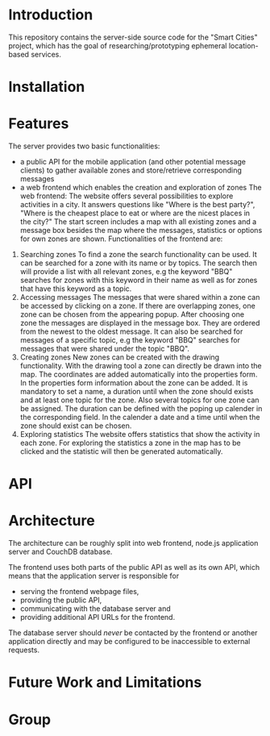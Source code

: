 # Introduction
This repository contains the server-side source code for the "Smart Cities" project, which has the goal of researching/prototyping ephemeral location-based services.
# Installation
# Features
The server provides two basic functionalities:
* a public API for the mobile application (and other potential message clients) to gather available zones and store/retrieve corresponding messages
* a web frontend which enables the creation and exploration of zones
The web frontend:
The website offers several possibilities to explore activities in a city. It answers questions like "Where is the best party?", "Where is the cheapest place to eat or where are the nicest places in the city?" The start screen includes a map with all existing zones and a message box besides the map where the messages, statistics or options for own zones are shown. Functionalities of the frontend are:
1. Searching zones
To find a zone the search functionality can be used. It can be searched for a zone with its name or by topics. The search then will provide a list with all relevant zones, e.g the keyword "BBQ" searches for zones with this keyword in their name as well as for zones that have this keyword as a topic.
2. Accessing messages
The messages that were shared within a zone can be accessed by clicking on a zone. If there are overlapping zones, one zone can be chosen from the appearing popup. After choosing one zone the messages are displayed in the message box. They are ordered from the newest to the oldest message. It can also be searched for messages of a specific topic, e.g the keyword "BBQ" searches for messages that were shared under the topic "BBQ".
3. Creating zones
New zones can be created with the drawing functionality. With the drawing tool a zone can directly be drawn into the map. The coordinates are added automatically into the properties form. In the properties form information about the zone can be added. It is mandatory to set a name, a duration until when the zone should exists and at least one topic for the zone. Also several topics for one zone can be assigned. The duration can be defined with the poping up calender in the corresponding field. In the calender a date and a time until when the zone should exist can be chosen.
4. Exploring statistics
The website offers statistics that show the activity in each zone. For exploring the statistics a zone in the map has to be clicked and the statistic will then be generated automatically.

# API
# Architecture
The architecture can be roughly split into web frontend, node.js application server and CouchDB database.

The frontend uses both parts of the public API as well as its own API, which means that the application server is responsible for

* serving the frontend webpage files,
* providing the public API,
* communicating with the database server and
* providing additional API URLs for the frontend.

The database server should *never* be contacted by the frontend or another application directly and may be configured to be inaccessible to external requests.

# Future Work and Limitations
# Group
